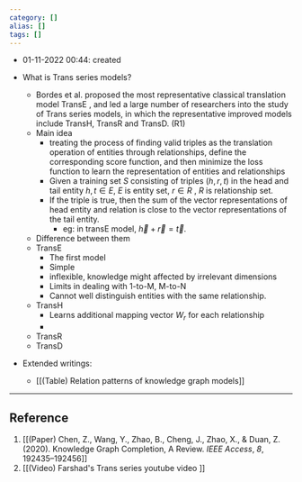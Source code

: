 ```yaml
---
category: []
alias: []
tags: []
---
```


- 01-11-2022 00:44: created

- What is Trans series models?
	- Bordes et al. proposed the most representative classical translation model TransE , and led a large number of researchers into the study of Trans series models, in which the representative improved models include TransH, TransR  and TransD.  (R1)
	- Main idea
		- treating the process of finding valid triples as the translation operation of entities through relationships, define the corresponding score function, and then minimize the loss function to learn the representation of entities and relationships
		- Given a training set $S$ consisting of triples $(h,r,t)$ in the head and tail entity $h,t \in E$, $E$ is entity set, $r \in R$ , $R$ is relationship set. 
		- If the triple is true, then the sum of the vector representations of head entity and relation is close to the vector representations of the tail entity.
			- eg: in transE model, $\vec{h} + \vec{r} = \vec{t}$.
	- Difference between them
	- TransE
		- The first model
		- Simple
		- inflexible, knowledge might affected by irrelevant dimensions
		- Limits in dealing with 1-to-M, M-to-N
		- Cannot well distinguish entities with the same relationship.
	- TransH
		- Learns additional mapping vector $W_r$ for each relationship
		- 
	- TransR
	- TransD

- Extended writings:
	- [[(Table) Relation patterns of knowledge graph models]]


---
## Reference

1. [[(Paper) Chen, Z., Wang, Y., Zhao, B., Cheng, J., Zhao, X., & Duan, Z. (2020). Knowledge Graph Completion, A Review. _IEEE Access_, _8_, 192435–192456]]
2. [[(Video) Farshad's Trans series youtube video ]]
